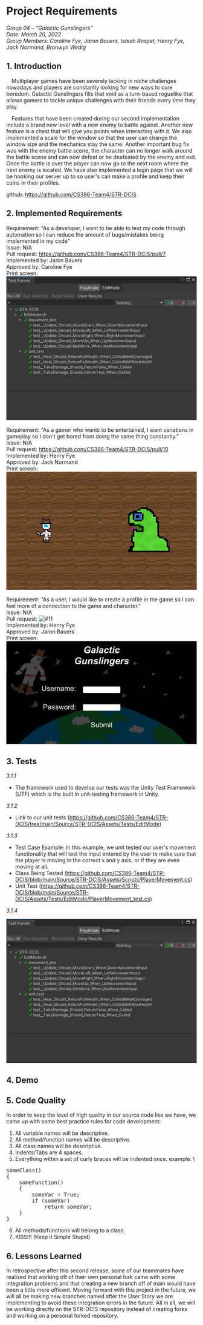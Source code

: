 # Project Requirements

_Group 04 – “Galactic Gunslingers”\
Date: March 20, 2022\
Group Members: Caroline Fye, Jaron Bauers, Isaiah Raspet, Henry Fye, Jack Normand, Bronwyn Wedig_
## 1. Introduction
 Multiplayer games have been severely lacking in niche challenges nowadays and players are constantly looking for new ways to cure boredom. Galactic Gunslingers fills that void as a turn-based roguelike that allows gamers to tackle unique challenges with their friends every time they play. 
 
 Features that have been created during our second implementation include a brand new level with a new enemy to battle against. Another new feature is a chest that will give you points when interacting with it. We also implemented a scale for the window so that the user can change the window size and the mechanics stay the same. Another important bug fix was with the enemy battle scene, the character can no longer walk around the battle scene and can now defeat or be deafeated by the enemy and exit. Once the battle is over the player can now go to the next room where the next enemy is located. We have also implemented a login page that we will be hooking our server up to so user's can make a profile and keep their coins in their profiles.
 
 github: https://github.com/CS386-Team4/STR-DCIS

## 2. Implemented Requirements 
Requirement: "As a developer, I want to be able to test my code through automation so I can reduce the amount of bugs/mistakes being implemented in my code" \
Issue: N/A \
Pull request: https://github.com/CS386-Team4/STR-DCIS/pull/7 \
Implemented by: Jaron Bauers \
Approved by: Caroline Fye \
Print screen: ![](./images/unit-test2.jpg)

Requirement: "As a gamer who wants to be entertained, I want variations in gameplay so I don't get bored from doing the same thing constantly." \
Issue: N/A \
Pull request: https://github.com/CS386-Team4/STR-DCIS/pull/10 \
Implemented by: Henry Fye \
Approved by: Jack Normand \
Print screen: ![](./images/level2.jpg)

Requirement: "As a user, I would like to create a profile in the game so I can feel more of a connection to the game and character." \
Issue: N/A \
Pull request: ![#11](https://github.com/CS386-Team4/STR-DCIS/commit/cb20f6fbdaa435ad21386336d6056e79d532533f) \
Implemented by: Henry Fye \
Approved by: Jaron Bauers \
Print screen: ![](./images/loginPage.jpg)

## 3. Tests
*3.1.1*
- The framework used to develop our tests was the Unity Test Framework (UTF) which is the built in unit-testing framework in Unity.

*3.1.2*
- Link to our unit tests (https://github.com/CS386-Team4/STR-DCIS/tree/main/Source/STR-DCIS/Assets/Tests/EditMode)

*3.1.3*
- Test Case Example: In this example, we unit tested our user's movement functionality that will test the input entered by the user to make sure that the player is moving in the correct x and y axis, or if they are even moving at all.
- Class Being Tested (https://github.com/CS386-Team4/STR-DCIS/blob/main/Source/STR-DCIS/Assets/Scripts/PlayerMovement.cs)
- Unit Test (https://github.com/CS386-Team4/STR-DCIS/blob/main/Source/STR-DCIS/Assets/Tests/EditMode/PlayerMovement_test.cs)

*3.1.4*

![](./images/unit-test2.jpg)

## 4. Demo

## 5. Code Quality
In order to keep the level of high quality in our source code like we have, we came up with some best practice rules for code development:

1. All variable names will be descriptive.
2. All method/function names will be descriptive.
3. All class names will be descriptive.
4. Indents/Tabs are 4 spaces.
5. Everything within a set of curly braces will be indented once.
example: \
<pre>
someClass()
{
    someFunction()
    {
        someVar = True;
        if (someVar)
            return someVar;
    }
}
</pre>
6. All methods/functions will belong to a class.
7. KISS!!! (Keep it Simple Stupid)

## 6. Lessons Learned
In retrospective after this second release, some of our teammates have realized that working off of their own personal fork came with some integration problems and that creating a new branch off of main would have been a little more efficent. Moving forward with this project in the future, we will all be making new branches named after the User Story we are implementing to avoid these integration errors in the future. All in all, we will be working directly on the STR-DCIS repository instead of creating forks and working on a personal forked repository.
